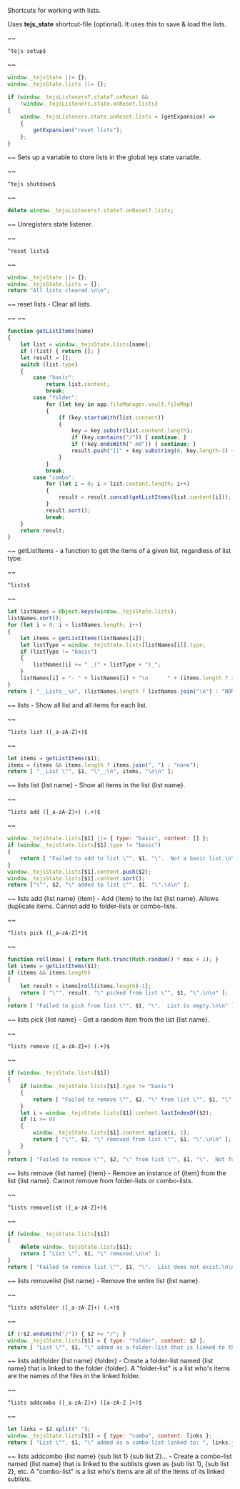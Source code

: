 Shortcuts for working with lists.

Uses __tejs_state__ shortcut-file (optional).  It uses this to save & load the lists.


~~
```
^tejs setup$
```
~~
```js
window._tejsState ||= {};
window._tejsState.lists ||= {};

if (window._tejsListeners?.state?.onReset &&
    !window._tejsListeners.state.onReset.lists)
{
	window._tejsListeners.state.onReset.lists = (getExpansion) =>
	{
		getExpansion("reset lists");
	};
}

```
~~
Sets up a variable to store lists in the global tejs state variable.


~~
```
^tejs shutdown$
```
~~
```js
delete window._tejsListeners?.state?.onReset?.lists;
```
~~
Unregisters state listener.


~~
```
^reset lists$
```
~~
```js
window._tejsState ||= {};
window._tejsState.lists = {};
return "All lists cleared.\n\n";
```
~~
reset lists - Clear all lists.


~~
~~
```js
function getListItems(name)
{
	let list = window._tejsState.lists[name];
	if (!list) { return []; }
	let result = [];
	switch (list.type)
	{
		case "basic":
			return list.content;
			break;
		case "folder":
			for (let key in app.fileManager.vault.fileMap)
			{
				if (key.startsWith(list.content))
				{
					key = key.substr(list.content.length);
					if (key.contains("/")) { continue; }
					if (!key.endsWith(".md")) { continue; }
					result.push("[[" + key.substring(0, key.length-3) + "]]");
				}
			}
			break;
		case "combo":
			for (let i = 0; i < list.content.length; i++)
			{
				result = result.concat(getListItems(list.content[i]));
			}
			result.sort();
			break;
	}
	return result;
}
```
~~
getListItems - a function to get the items of a given list, regardless of list type.


~~
```
^lists$
```
~~
```js
let listNames = Object.keys(window._tejsState.lists);
listNames.sort();
for (let i = 0; i < listNames.length; i++)
{
	let items = getListItems(listNames[i]);
	let listType = window._tejsState.lists[listNames[i]].type;
	if (listType != "basic")
	{
		listNames[i] += " _(" + listType + ")_";
	}
	listNames[i] = "- " + listNames[i] + "\n      " + (items.length ? items.join(", ") : "EMPTY");
}
return [ "__Lists__\n", (listNames.length ? listNames.join("\n") : "NONE"), "\n\n" ];
```
~~
lists - Show all list and all items for each list.


~~
```
^lists list ([_a-zA-Z]+)$
```
~~
```js
let items = getListItems($1);
items = (items && items.length ? items.join(", ") : "none");
return [ "__List \"", $1, "\"__\n", items, "\n\n" ];
```
~~
lists list {list name} - Show all items in the list {list name}.


~~
```
^lists add ([_a-zA-Z]+) (.+)$
```
~~
```js
window._tejsState.lists[$1] ||= { type: "basic", content: [] };
if (window._tejsState.lists[$1].type != "basic")
{
	return [ "Failed to add to list \"", $1, "\".  Not a basic list.\n\n" ];
}
window._tejsState.lists[$1].content.push($2);
window._tejsState.lists[$1].content.sort();
return ["\"", $2, "\" added to list \"", $1, "\".\n\n" ];
```
~~
lists add {list name} {item} - Add {item} to the list {list name}.  Allows duplicate items.  Cannot add to folder-lists or combo-lists.


~~
```
^lists pick ([_a-zA-Z]*)$
```
~~
```js
function roll(max) { return Math.trunc(Math.random() * max + 1); }
let items = getListItems($1);
if (items && items.length)
{
	let result = items[roll(items.length)-1];
	return [ "\"", result, "\" picked from list \"", $1, "\".\n\n" ];
}
return [ "Failed to pick from list \"", $1, "\".  List is empty.\n\n" ];
```
~~
lists pick {list name} - Get a random item from the list {list name}.


~~
```
^lists remove ([_a-zA-Z]+) (.+)$
```
~~
```js
if (window._tejsState.lists[$1])
{
	if (window._tejsState.lists[$1].type != "basic")
	{
		return [ "Failed to remove \"", $2, "\" from list \"", $1, "\".  Not a basic list.\n\n" ];
	}
	let i = window._tejsState.lists[$1].content.lastIndexOf($2);
	if (i >= 0)
	{
	    window._tejsState.lists[$1].content.splice(i, 1);
	    return [ "\"", $2, "\" removed from list \"", $1, "\".\n\n" ];
	}
}
return [ "Failed to remove \"", $2, "\" from list \"", $1, "\".  Not found in list.\n\n" ];
```
~~
lists remove {list name} {item} - Remove an instance of {item} from the list {list name}.  Cannot remove from folder-lists or combo-lists.


~~
```
^lists removelist ([_a-zA-Z]+)$
```
~~
```js
if (window._tejsState.lists[$1])
{
	delete window._tejsState.lists[$1];
	return [ "List \"", $1, "\" removed.\n\n" ];
}
return [ "Failed to remove list \"", $1, "\".  List does not exist.\n\n" ];
```
~~
lists removelist {list name} - Remove the entire list {list name}.


~~
```
^lists addfolder ([_a-zA-Z]+) (.+)$
```
~~
```js
if (!$2.endsWith("/")) { $2 += "/"; }
window._tejsState.lists[$1] = { type: "folder", content: $2 };
return [ "List \"", $1, "\" added as a folder-list that is linked to the folder \"", $2, "\".\n\n" ];
```
~~
lists addfolder {list name} {folder} - Create a folder-list named {list name} that is linked to the folder {folder}.  A "folder-list" is a list who's items are the names of the files in the linked folder.


~~
```
^lists addcombo ([_a-zA-Z]+) ([a-zA-Z ]+)$
```
~~
```js
let links = $2.split(" ");
window._tejsState.lists[$1] = { type: "combo", content: links };
return [ "List \"", $1, "\" added as a combo-list linked to: ", links.join(", "), ".\n\n" ];
```
~~
lists addcombo {list name} {sub list 1} {sub list 2}... - Create a combo-list named {list name} that is linked to the sublists given as {sub list 1}, {sub list 2}, etc.  A "combo-list" is a list who's items are all of the items of its linked sublists.
